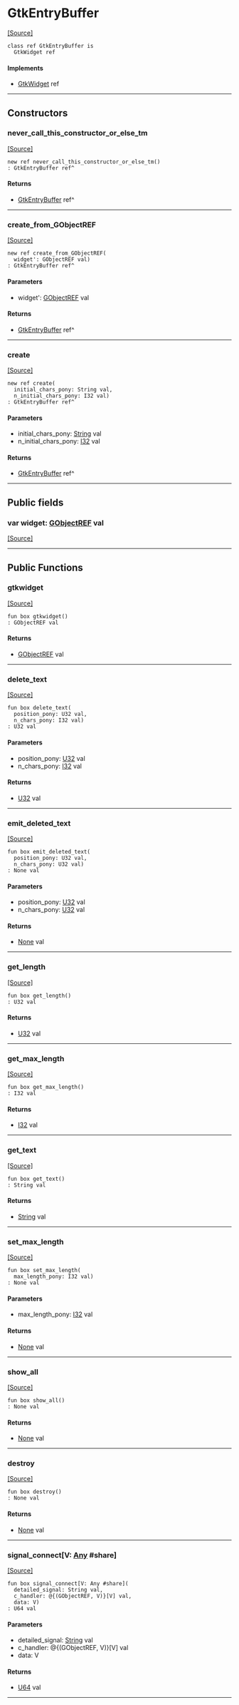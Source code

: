# GtkEntryBuffer
<span class="source-link">[[Source]](src/gtk3/GtkEntryBuffer.md#L6)</span>
```pony
class ref GtkEntryBuffer is
  GtkWidget ref
```

#### Implements

* [GtkWidget](gtk3-GtkWidget.md) ref

---

## Constructors

### never_call_this_constructor_or_else_tm
<span class="source-link">[[Source]](src/gtk3/GtkEntryBuffer.md#L10)</span>


```pony
new ref never_call_this_constructor_or_else_tm()
: GtkEntryBuffer ref^
```

#### Returns

* [GtkEntryBuffer](gtk3-GtkEntryBuffer.md) ref^

---

### create_from_GObjectREF
<span class="source-link">[[Source]](src/gtk3/GtkEntryBuffer.md#L13)</span>


```pony
new ref create_from_GObjectREF(
  widget': GObjectREF val)
: GtkEntryBuffer ref^
```
#### Parameters

*   widget': [GObjectREF](gtk3-..-gobject-GObjectREF.md) val

#### Returns

* [GtkEntryBuffer](gtk3-GtkEntryBuffer.md) ref^

---

### create
<span class="source-link">[[Source]](src/gtk3/GtkEntryBuffer.md#L17)</span>


```pony
new ref create(
  initial_chars_pony: String val,
  n_initial_chars_pony: I32 val)
: GtkEntryBuffer ref^
```
#### Parameters

*   initial_chars_pony: [String](builtin-String.md) val
*   n_initial_chars_pony: [I32](builtin-I32.md) val

#### Returns

* [GtkEntryBuffer](gtk3-GtkEntryBuffer.md) ref^

---

## Public fields

### var widget: [GObjectREF](gtk3-..-gobject-GObjectREF.md) val
<span class="source-link">[[Source]](src/gtk3/GtkEntryBuffer.md#L7)</span>



---

## Public Functions

### gtkwidget
<span class="source-link">[[Source]](src/gtk3/GtkEntryBuffer.md#L9)</span>


```pony
fun box gtkwidget()
: GObjectREF val
```

#### Returns

* [GObjectREF](gtk3-..-gobject-GObjectREF.md) val

---

### delete_text
<span class="source-link">[[Source]](src/gtk3/GtkEntryBuffer.md#L21)</span>


```pony
fun box delete_text(
  position_pony: U32 val,
  n_chars_pony: I32 val)
: U32 val
```
#### Parameters

*   position_pony: [U32](builtin-U32.md) val
*   n_chars_pony: [I32](builtin-I32.md) val

#### Returns

* [U32](builtin-U32.md) val

---

### emit_deleted_text
<span class="source-link">[[Source]](src/gtk3/GtkEntryBuffer.md#L24)</span>


```pony
fun box emit_deleted_text(
  position_pony: U32 val,
  n_chars_pony: U32 val)
: None val
```
#### Parameters

*   position_pony: [U32](builtin-U32.md) val
*   n_chars_pony: [U32](builtin-U32.md) val

#### Returns

* [None](builtin-None.md) val

---

### get_length
<span class="source-link">[[Source]](src/gtk3/GtkEntryBuffer.md#L38)</span>


```pony
fun box get_length()
: U32 val
```

#### Returns

* [U32](builtin-U32.md) val

---

### get_max_length
<span class="source-link">[[Source]](src/gtk3/GtkEntryBuffer.md#L41)</span>


```pony
fun box get_max_length()
: I32 val
```

#### Returns

* [I32](builtin-I32.md) val

---

### get_text
<span class="source-link">[[Source]](src/gtk3/GtkEntryBuffer.md#L44)</span>


```pony
fun box get_text()
: String val
```

#### Returns

* [String](builtin-String.md) val

---

### set_max_length
<span class="source-link">[[Source]](src/gtk3/GtkEntryBuffer.md#L53)</span>


```pony
fun box set_max_length(
  max_length_pony: I32 val)
: None val
```
#### Parameters

*   max_length_pony: [I32](builtin-I32.md) val

#### Returns

* [None](builtin-None.md) val

---

### show_all
<span class="source-link">[[Source]](src/gtk3/GtkWidget.md#L4)</span>


```pony
fun box show_all()
: None val
```

#### Returns

* [None](builtin-None.md) val

---

### destroy
<span class="source-link">[[Source]](src/gtk3/GtkWidget.md#L10)</span>


```pony
fun box destroy()
: None val
```

#### Returns

* [None](builtin-None.md) val

---

### signal_connect\[V: [Any](builtin-Any.md) #share\]
<span class="source-link">[[Source]](src/gtk3/GtkWidget.md#L13)</span>


```pony
fun box signal_connect[V: Any #share](
  detailed_signal: String val,
  c_handler: @{(GObjectREF, V)}[V] val,
  data: V)
: U64 val
```
#### Parameters

*   detailed_signal: [String](builtin-String.md) val
*   c_handler: @{(GObjectREF, V)}[V] val
*   data: V

#### Returns

* [U64](builtin-U64.md) val

---

